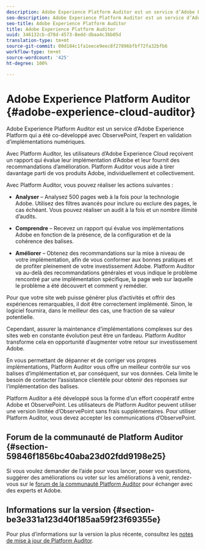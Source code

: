 ```yaml
---
description: Adobe Experience Platform Auditor est un service d’Adobe Experience Platform qui a été co-développé avec ObservePoint, l’expert en validation d’implémentations numériques.
seo-description: Adobe Experience Platform Auditor est un service d’Adobe Experience Platform qui a été co-développé avec ObservePoint, l’expert en validation d’implémentations numériques.
seo-title: Adobe Experience Platform Auditor
title: Adobe Experience Platform Auditor
uuid: 346132cb-d78d-4573-8edd-dbaa4c3bb05d
translation-type: tm+mt
source-git-commit: 00d184c1fa1eece9eec8f27896bfbf72fa32bfb6
workflow-type: tm+mt
source-wordcount: '425'
ht-degree: 100%

---
```



# Adobe Experience Platform Auditor {#adobe-experience-cloud-auditor}

Adobe Experience Platform Auditor est un service d’Adobe Experience Platform qui a été co-développé avec ObservePoint, l’expert en validation d’implémentations numériques.

Avec Platform Auditor, les utilisateurs d’Adobe Experience Cloud reçoivent un rapport qui évalue leur implémentation d’Adobe et leur fournit des recommandations d’amélioration. Platform Auditor vous aide à tirer davantage parti de vos produits Adobe, individuellement et collectivement.

Avec Platform Auditor, vous pouvez réaliser les actions suivantes :

* **Analyser** – Analysez 500 pages web à la fois pour la technologie Adobe. Utilisez des filtres avancés pour inclure ou exclure des pages, le cas échéant. Vous pouvez réaliser un audit à la fois et un nombre illimité d’audits.

* **Comprendre** – Recevez un rapport qui évalue vos implémentations Adobe en fonction de la présence, de la configuration et de la cohérence des balises.

* **Améliorer** – Obtenez des recommandations sur la mise à niveau de votre implémentation, afin de vous conformer aux bonnes pratiques et de profiter pleinement de votre investissement Adobe. Platform Auditor va au-delà des recommandations générales et vous indique le problème rencontré par une implémentation spécifique, la page web sur laquelle le problème a été découvert et comment y remédier.

Pour que votre site web puisse générer plus d’activités et offrir des expériences remarquables, il doit être correctement implémenté. Sinon, le logiciel fournira, dans le meilleur des cas, une fraction de sa valeur potentielle.

Cependant, assurer la maintenance d’implémentations complexes sur des sites web en constante évolution peut être un fardeau. Platform Auditor transforme cela en opportunité d’augmenter votre retour sur investissement Adobe.

En vous permettant de dépanner et de corriger vos propres implémentations, Platform Auditor vous offre un meilleur contrôle sur vos balises d’implémentation et, par conséquent, sur vos données. Cela limite le besoin de contacter l’assistance clientèle pour obtenir des réponses sur l’implémentation des balises.

Platform Auditor a été développé sous la forme d’un effort coopératif entre Adobe et ObservePoint. Les utilisateurs de Platform Auditor peuvent utiliser une version limitée d’ObservePoint sans frais supplémentaires. Pour utiliser Platform Auditor, vous devez accepter les communications d’ObservePoint.

## Forum de la communauté de Platform Auditor {#section-59846f1856bc40aba23d02fdd9198e25}

Si vous voulez demander de l’aide pour vous lancer, poser vos questions, suggérer des améliorations ou voter sur les améliorations à venir, rendez-vous sur le [forum de la communauté Platform Auditor](https://forums.adobe.com/community/experience-cloud/platform/core-services/activation-service/auditor) pour échanger avec des experts et Adobe.

## Informations sur la version {#section-be3e331a123d40f185aa59f23f69355e}

Pour plus d’informations sur la version la plus récente, consultez les [notes de mise à jour de Platform Auditor](release-notes.md).
